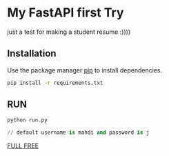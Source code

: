 # My FastAPI first Try

just a test for making a student resume :))))

## Installation

Use the package manager [pip](https://pip.pypa.io/en/stable/) to install dependencies.

```bash
pip install -r requirements.txt
```

## RUN

```python
python run.py

// default username is mahdi and password is j
```
[FULL FREE](https://choosealicense.com/licenses/mit/)